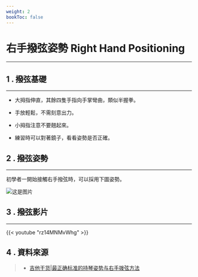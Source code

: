 ```yaml
---
weight: 2
bookToc: false
---
```


# 右手撥弦姿勢 Right Hand Positioning

---

## 1 . 撥弦基礎

---

- 大拇指伸直，其餘四隻手指向手掌彎曲，類似半握拳。

- 手放輕鬆，不需刻意出力。

- 小拇指注意不要翹起來。

- 練習時可以對著鏡子，看看姿勢是否正確。

## 2 . 撥弦姿勢

---

初學者一開始接觸右手撥弦時，可以採用下圖姿勢。

![这是图片](/認識吉他/吉他姿勢/guitar-1.png)

## 3 . 撥弦影片

---

{{< youtube "rz14MNMvWhg" >}}

## 4 . 資料來源

> - [吉他干货|最正确标准的持琴姿势与右手拨弦方法](https://zhuanlan.zhihu.com/p/109042818)  